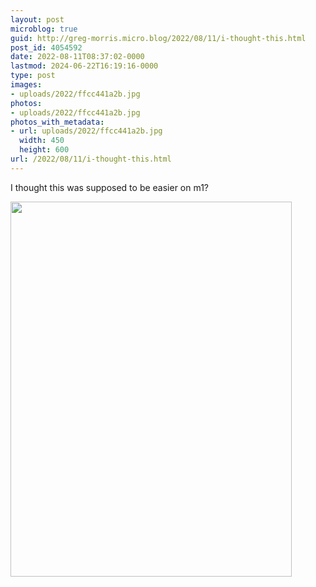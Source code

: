 ```yaml
---
layout: post
microblog: true
guid: http://greg-morris.micro.blog/2022/08/11/i-thought-this.html
post_id: 4054592
date: 2022-08-11T08:37:02-0000
lastmod: 2024-06-22T16:19:16-0000
type: post
images:
- uploads/2022/ffcc441a2b.jpg
photos:
- uploads/2022/ffcc441a2b.jpg
photos_with_metadata:
- url: uploads/2022/ffcc441a2b.jpg
  width: 450
  height: 600
url: /2022/08/11/i-thought-this.html
---
```

I thought this was supposed to be easier on m1?

<img src="uploads/2022/ffcc441a2b.jpg" width="450" height="600" alt="" />
